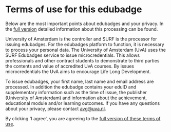 # Terms of use for this edubadge

Below are the most important points about edubadges and your privacy. In the [full version](https://raw.githubusercontent.com/edubadges/privacy/master/universiteit-van-amsterdam/edubadges-formal-text-en.md) detailed information about this processing can be found.

University of Amsterdam is the controller and SURF is the processor for issuing edubadges. For the edubadges platform to function, it is necessary to process your personal data. The University of Amsterdam (UvA) uses the SURF Edubadges service to issue microcredentials. This allows professionals and other contract students to demonstrate to third parties the contents and value of accredited UvA courses. By issues microcredentials the UvA aims to encourage Life Long Development.

To issue edubadges, your first name, last name and email address are processed. In addition the edubadge contains your eduID and supplementary information such as the time of issue, the publisher (University of Amsterdam) and information about the achievement, educational module and/or learning outcomes. If you have any questions about your privacy, please contact [avg@uva.nl](mailto:avg@uva.nl).

By clicking 'I agree', you are agreeing to the [full version of these terms of use](https://raw.githubusercontent.com/edubadges/privacy/master/universiteit-van-amsterdam/edubadges-formal-text-en.md).